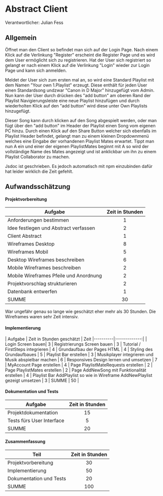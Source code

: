 # Abstract Client
Verantwortlicher: Julian Fess

## Allgemein

Öffnet man den Client so befindet man sich auf der Login Page. Nach einem Klick auf die Verlinkung "Register" erscheint die
Register Page und es wird dem User ermöglicht sich zu registrieren. Hat der User sich registriert so gelangt er nach einem Klick auf 
die Verlinkung "Login" wieder zur Login Page und kann sich anmelden.

Meldet der User sich zum ersten mal an, so wird eine Standard Playlist mit dem Namen "Your own 1.Playlist" erzeugt.
Diese enthält für jeden User einen Standardsong undzwar "Canon in D Major" hinzugefügt vom Admin.
Nun kann der User durch drücken des "add button" am oberen Rand der Playlist Navigierungsleiste eine neue Playlist hinzufügen und durch wiederholten
Klick auf den "add button" wird diese unter Own Playlists hinzugefügt. 

Dieser Song kann durch klicken auf den Song abgespielt werden, oder man fügt über den "add button" im Header der Playlist einen Song vom eigenen PC hinzu.
Durch einen Klick auf den Share Button welcher sich ebenfalls im Playlist Header befindet, gelangt man zu einem kleinen Dropdownmenü welches eine Eingabe der 
vorhandenen Playlist Mates erwartet. Tippt man nun A ein und einer der eigenen PlaylistMates beginnt mit A
so wird der vollständige Name des Mates angezeigt und ist anklickbar um ihn zu einem Playlist Collaborator zu machen.

Jsdoc ist geschrieben. Es jedoch automatisch mit npm einzubinden dafür hat leider wirklich die Zeit
gefehlt. 

## Aufwandsschätzung

#### Projektvorbereitung

| Aufgabe | Zeit in Stunden 
|----------|:-------------:
| Anforderungen bestimmen | 1 
| Idee festlegen und Abstract verfassen | 2
| Client Abstract | 1
| Wireframes Desktop  | 8 
| Wireframes Mobil | 5 
| Desktop Wireframes beschreiben | 6 
| Mobile Wireframes beschreiben | 2
| Mobile Wireframes Pfeile und Anordnung | 2 
| Projektvorschlag strukturieren | 2 
| Datenbank entwerfen| 1 |
| SUMME | 30 

War ungefähr genau so lange wie geschätzt eher mehr als 30 Stunden. 
Die Wireframes waren sehr Zeit intensiv.

#### Implementierung

| Aufgabe | Zeit in Stunden geschätzt | Zeit 
|----------|:-------------:|
| Login Screen bauen| 3 
| Registrierungs Screen bauen | 3 
| Tutorial / FirstSteps integrieren | 4
| Grundaufbau der Pages HTML | 4 
| Styling des Grundaufbaues | 5 
| Playlist Bar erstellen | 3 
| Musikplayer integrieren und Musik abspielbar machen | 6 
| Responsives Design lernen und umsetzen | 7
| MyAccount Page erstellen | 4
| Page PlaylistMateRequests erstellen | 2
| Page PlaylistMates erstellen | 2
| Page AddNewSong mit Funktionalität erstellen | 4
| Playlist Bar AddPlaylist so wie in Wireframe AddNewPlaylist gezeigt umsetzen | 3 
| SUMME | 50 |

#### Dokumentation und Tests

| Aufgabe | Zeit in Stunden 
|----------|:-------------:
| Projektdokumentation | 15 
| Tests fürs User Interface | 5 
| SUMME | 20 

#### Zusammenfassung

| Teil | Zeit in Stunden |
|----------|:-------------:|
| Projektvorbereitung | 30 |
| Implementierung | 50 |
| Dokumentation und Tests | 20 |
| SUMME  | 100 |


